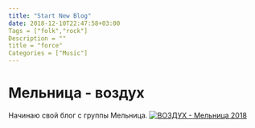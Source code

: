 ```yaml
---
title: "Start New Blog"
date: 2018-12-10T22:47:58+03:00
Tags = ["folk","rock"]
Description = ""
title = "force"
Categories = ["Music"]
---
```

# Мельница - воздух
Начинаю свой блог с группы Мельница.
[![ВОЗДУХ - Мельница 2018](http://img.youtube.com/vi/c72sl7pOWC8/0.jpg)](http://www.youtube.com/watch?v=c72sl7pOWC8)




